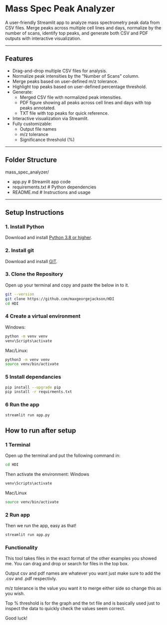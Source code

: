 # Mass Spec Peak Analyzer

A user-friendly Streamlit app to analyze mass spectrometry peak data from CSV files. Merge peaks across multiple cell lines and days, normalize by the number of scans, identify top peaks, and generate both CSV and PDF outputs with interactive visualization.

---

## Features

- Drag-and-drop multiple CSV files for analysis.
- Normalize peak intensities by the "Number of Scans" column.
- Merge peaks based on user-defined m/z tolerance.
- Highlight top peaks based on user-defined percentage threshold.
- Generate:
  - Merged CSV file with normalized peak intensities.
  - PDF figure showing all peaks across cell lines and days with top peaks annotated.
  - TXT file with top peaks for quick reference.
- Interactive visualization via Streamlit.
- Fully customizable:
  - Output file names
  - m/z tolerance
  - Significance threshold (%)

---

## Folder Structure
mass_spec_analyzer/
- app.py # Streamlit app code
- requirements.txt # Python dependencies
- README.md # Instructions and usage

---

## Setup Instructions

### 1. Install Python
Download and install [Python 3.8 or higher](https://www.python.org/downloads/).

### 2. Install git
Download and install [GIT](https://git-scm.com/downloads). 

### 3. Clone the Repository
Open up your terminal and copy and paste the below in to it.

```bash
git --version
git clone https://github.com/maxgeorgejackson/HDI
cd HDI
```

### 4 Create a virtual environment
Windows:
```bash
python -m venv venv
venv\Scripts\activate
```

Mac/Linux:
```bash
python3 -m venv venv
source venv/bin/activate
```

### 5 Install dependancies
```bash
pip install --upgrade pip
pip install -r requirments.txt
```

### 6 Run the app 
```bash
streamlit run app.py
```

## How to run after setup

### 1 Terminal
Open up the terminal and put the following command in:
```bash
cd HDI
```
Then activate the environment:
Windows
```bash
venv\Scripts\activate
```
Mac/Linux
```bash
source venv/bin/activate
```

### 2 Run app

Then we run the app, easy as that!
```bash
streamlit run app.py
```

### Functionality
This tool takes files in the exact format of the other examples you showed me. You can drag and drop or search for files in the top box.

Output csv and pdf names are whatever you want just make sure to add the .csv and .pdf respectivly.

m/z tolerance is the value you want it to merge either side so change this as you wish.

Top % threshold is for the graph and the txt file and is basically used just to inspect the data to quickly check the values seem correct.

Good luck!
